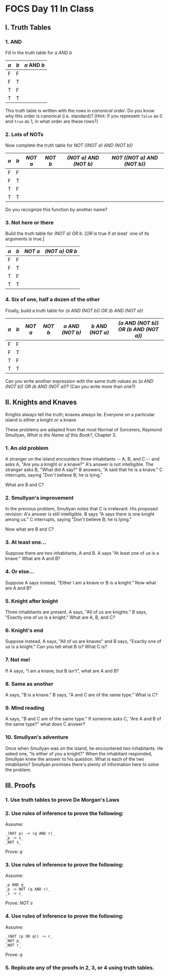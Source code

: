 # FOCS Day 11 In Class

## I. Truth Tables

### 1. AND

Fill in the truth table for _a AND b_

_a_ | _b_ | _a_ AND _b_
----|-----|---
 F  |  F  | 
 F  |  T  | 
 T  |  F  | 
 T  |  T  | 

This truth table is written with the rows in *canonical order*.  Do you know why this order is canonical (i.e. standard)?  [Hint:  If you represent `false` as 0 and `true` as 1, in what order are these rows?]





### 2. Lots of NOTs

Now complete the truth table for _NOT ((NOT a) AND (NOT b))_

_a_ | _b_ | _NOT a_ | _NOT b_ | _(NOT a) AND (NOT b)_ | _NOT ((NOT a) AND (NOT b))_
----|-----|-----|-----|-----|---
 F  |  F  |     |     |     |     
 F  |  T  |     |     |     |     
 T  |  F  |     |     |     |     
 T  |  T  |     |     |     |     

Do you recognize this function by another name?





### 3. Not here or there

Build the truth table for _(NOT a) OR b_.  [_OR_ is true if *at least*` one of its arguments is true.]

_a_ | _b_ | _NOT a_ | _(NOT a) OR b_ 
----|-----|-----|---
 F  |  F  |     |   
 F  |  T  |     |   
 T  |  F  |     |   
 T  |  T  |     |   



### 4. Six of one, half a dozen of the other

Finally, build a truth table for _(a AND (NOT b)) OR (b AND (NOT a))_

_a_ | _b_ | _NOT a_ | _NOT b_ | _a AND (NOT b)_ | _b AND (NOT a)_ | _(a AND (NOT b)) OR (b AND (NOT a))_
----|-----|-----|-----|-----|-----|---
 F  |  F  |     |     |     |     |     
 F  |  T  |     |     |     |     |     
 T  |  F  |     |     |     |     |     
 T  |  T  |     |     |     |     |     

Can you write another expression with the same truth values as _(a AND (NOT b)) OR (b AND (NOT a))_?  (Can you write more than one?)




## II. Knights and Knaves 

Knights always tell the truth; knaves always lie.  Everyone on a particular island is either a knight or a knave.

These problems are adapted from that most Normal of Sorcerers, Raymond Smullyan, *What is the Name of this Book?*, Chapter 3.

### 1. An old problem

A stranger on the island encounters three inhabitants -- A, B, and C -- and asks A, "Are you a knight or a knave?"  A's answer is not intelligible.  The stranger asks B, "What did A say?"  B answers, "A said that he is a knave."  C interrupts, saying "Don't believe B; he is lying."

What are B and C?



### 2. Smullyan's improvement

In the previous problem, Smullyan notes that C is irrelevant.  His proposed revision:
A's answer is still intelligible.  B says "A says there is one knight among us."  C interrupts, saying "Don't believe B; he is lying."

Now what are B and C?



### 3. At least one...

Suppose there are two inhabitants, A and B.  A says "At least one of us is a knave."  What are A and B?  



### 4. Or else...

Suppose A says instead, "Either I am a knave or B is a knight."  Now what are A and B?



### 5. Knight after knight

Three inhabitants are present.  A says, "All of us are knights."  B says, "Exactly one of us is a knight."  What are A, B, and C?



### 6. Knight's end

Suppose instead, A says, "All of us are knaves" and B says, "Exactly one of us is a knight."  Can you tell what B is?  What C is?



### 7. Not me!

If A says, "I am a knave, but B isn't", what are A and B?



### 8. Same as another

A says, "B is a knave."  B says, "A and C are of the same type."  What is C?



### 9. Mind reading

A says, "B and C are of the same type."  If someone asks C, "Are A and B of the same type?" what does C answer?



### 10. Smullyan's adventure

Once when Smullyan was on the island, he encountered two inhabitants.  He asked one, "Is either of you a knight?"  When the inhabitant responded, Smullyan knew the answer to his question.  What is each of the two inhabitants?  Smullyan promises there's plenty of information here to solve the problem.




## III. Proofs

### 1. Use truth tables to prove De Morgan's Laws













### 2. Use rules of inference to prove the following:

Assume:  

	_(NOT p) -> (q AND r)_
	_p -> s_
	_NOT s_

Prove:  _q_







### 3. Use rules of inference to prove the following:

Assume:  

	_p AND q_
	_p -> NOT (q AND r)_
	_s -> r_

Prove:  _NOT s_





### 4. Use rules of inference to prove the following:

Assume:

	_(NOT (p OR q)) -> r_
	_NOT p_
	_NOT r_

Prove:  _q_




### 5. Replicate any of the proofs in 2, 3, or 4 using truth tables.








